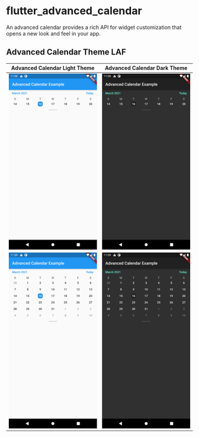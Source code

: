 # flutter_advanced_calendar

An advanced calendar provides a rich API for widget customization that opens a new look and feel in your app.

## Advanced Calendar Theme LAF
| Advanced Calendar Light Theme | Advanced Calendar Dark Theme |
|:-:|:-:|
| ![PREVIEW_LIGHT_COLLAPSED](./PREVIEW_LIGHT_COLLAPSED.png) | ![PREVIEW_DARK_COLLAPSED](./PREVIEW_DARK_COLLAPSED.png) |
| ![PREVIEW_LIGHT_EXPANDED](./PREVIEW_LIGHT_EXPANDED.png) | ![PREVIEW_DARK_EXPANDED](./PREVIEW_DARK_EXPANDED.png) |
